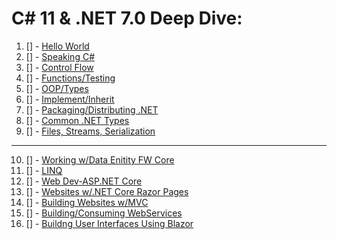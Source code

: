 # C# 11 & .NET 7.0 Deep Dive:
1. [] - [Hello World](--)       
2. [] - [Speaking C#](--)       
3. [] - [Control Flow]()       
4. [] - [Functions/Testing]()       
5. [] - [OOP/Types]()       
6. [] - [Implement/Inherit]()       
7. [] - [Packaging/Distributing .NET]()       
8. [] - [Common .NET Types]()       
9. [] - [Files, Streams, Serialization]()       
***        
10. [] - [Working w/Data Enitity FW Core]()       
11. [] - [LINQ]()       
12. [] - [Web Dev-ASP.NET Core]()       
13. [] - [Websites w/.NET Core Razor Pages]()       
14. [] - [Building Websites w/MVC]()       
15. [] - [Building/Consuming WebServices]()       
16. [] - [Buildng User Interfaces Using Blazor]()       